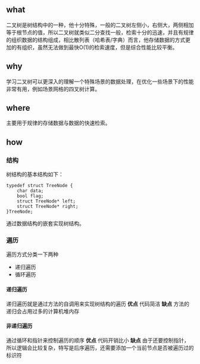 
## what
二叉树是树结构中的一种，他十分特殊，一般的二叉树左侧小，右侧大，两侧相加等于根节点的值，所以二叉树就类似二分查找一般，检索十分的迅速，并且有规律的组织数据的结构组成，相比散列表（哈希表/字典）而言，他存储数据的方式更加的有组织，虽然无法做到最快O(1)的检索速度，但是综合性能比较平衡。
## why
学习二叉树可以更深入的理解一个特殊场景的数据处理，在优化一些场景下的性能非常有用，例如场景网格的四叉树计算。
## where
主要用于规律的存储数据与数据的快速检索。
## how

### 结构
树结构的基本结构如下：
```
typedef struct TreeNode {
	char data;
	bool flag;
	struct TreeNode* left;
	struct TreeNode* right;
}TreeNode;
```

通过数据结构的嵌套实现树结构。
### 遍历 
遍历方式分类一下两种
- 递归遍历
- 循环遍历

#### 递归遍历
递归遍历就是通过方法的自调用来实现树结构的遍历
**优点**
代码简洁
**缺点**
方法的递归会占用过多的计算机堆内存

#### 非递归遍历
通过循环和指针来控制遍历的顺序
**优点**
代码开销比小
**缺点**
由于还要控制指针，所以逻辑会比较复杂，特写是后序遍历，还需要添加一个当前节点是否被遍历过的标识符

